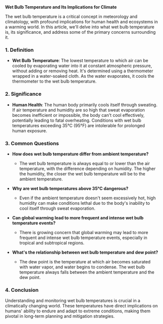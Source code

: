 **Wet Bulb Temperature and Its Implications for Climate**

The wet bulb temperature is a critical concept in meteorology and climatology, with profound implications for human health and ecosystems in a warming world. In this article, we'll delve into what wet bulb temperature is, its significance, and address some of the primary concerns surrounding it.

### **1. Definition**

- **Wet Bulb Temperature**: The lowest temperature to which air can be cooled by evaporating water into it at constant atmospheric pressure, without adding or removing heat. It's determined using a thermometer wrapped in a water-soaked cloth. As the water evaporates, it cools the thermometer to the wet bulb temperature.

### **2. Significance**

- **Human Health**: The human body primarily cools itself through sweating. If air temperature and humidity are so high that sweat evaporation becomes inefficient or impossible, the body can't cool effectively, potentially leading to fatal overheating. Conditions with wet bulb temperatures exceeding 35°C (95°F) are intolerable for prolonged human exposure.

### **3. Common Questions**

- **How does wet bulb temperature differ from ambient temperature?**
  - The wet bulb temperature is always equal to or lower than the air temperature, with the difference depending on humidity. The higher the humidity, the closer the wet bulb temperature will be to the ambient temperature.

- **Why are wet bulb temperatures above 35°C dangerous?**
  - Even if the ambient temperature doesn't seem excessively hot, high humidity can make conditions lethal due to the body's inability to cool itself through sweat evaporation.

- **Can global warming lead to more frequent and intense wet bulb temperature events?**
  - There is growing concern that global warming may lead to more frequent and intense wet bulb temperature events, especially in tropical and subtropical regions.

- **What's the relationship between wet bulb temperature and dew point?**
  - The dew point is the temperature at which air becomes saturated with water vapor, and water begins to condense. The wet bulb temperature always falls between the ambient temperature and the dew point.

### **4. Conclusion**

Understanding and monitoring wet bulb temperatures is crucial in a climatically changing world. These temperatures have direct implications on humans' ability to endure and adapt to extreme conditions, making them pivotal in long-term planning and mitigation strategies.